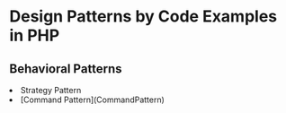 # Design Patterns by Code Examples in PHP
## Behavioral Patterns
<li>Strategy Pattern
<li>[Command Pattern](CommandPattern)

